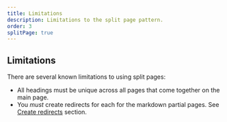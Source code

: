```yaml
---
title: Limitations
description: Limitations to the split page pattern.
order: 3
splitPage: true
---
```


## Limitations

There are several known limitations to using split pages:

- All headings must be unique across all pages that come together on the main page.
- You _must_ create redirects for each for the markdown partial pages. See [Create redirects](#4-create-redirects) section.
